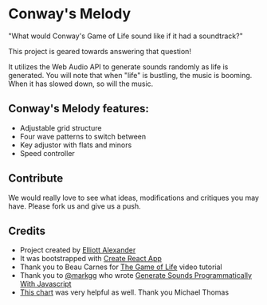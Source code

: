 

# Conway's Melody

"What would Conway's Game of Life sound like if it had a soundtrack?"

This project is geared towards answering that question!

It utilizes the Web Audio API to generate sounds randomly as life is generated. You will note that when "life" is bustling, the music is booming. When it has slowed down, so will the music.

## Conway's Melody features:
- Adjustable grid structure
- Four wave patterns to switch between
- Key adjustor with flats and minors
- Speed controller

## Contribute
We would really love to see what ideas, modifications and critiques you may have. Please fork us and give us a push.

## Credits
- Project created by [Elliott Alexander](https://github.com/escottalexander)
- It was bootstrapped with [Create React App](https://github.com/facebookincubator/create-react-app)
- Thank you to Beau Carnes for [The Game of Life](https://www.youtube.com/watch?v=PM0_Er3SvFQ) video tutorial
- Thank you to [@markgg](http://twitter.com/marcgg) who wrote [Generate Sounds Programmatically With Javascript](http://marcgg.com/blog/2016/11/01/javascript-audio/)
- [This chart](http://www.michael-thomas.com/music/class/chords_notesinchords.htm) was very helpful as well. Thank you Michael Thomas
